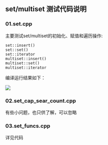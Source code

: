 ## set/multiset 测试代码说明 ##
### 01.set.cpp ###
主要测试set/multiset的初始化、赋值和遍历操作:

	set::insert()
	set::set()
	set::iterator
	multiset::insert()
	multiset::set()
	multiset::iterator

编译运行结果如下：

![](https://i.imgur.com/GIzCGZE.png)



### 02.set_cap_sear_count.cpp ###
有些小问题，也只供了解，可以忽略


### 03.set_funcs.cpp ###
详见代码